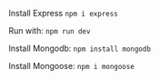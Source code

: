 Install Express 
`npm i express`

Run with: `npm run dev`

Install Mongodb: `npm install mongodb`

Install Mongoose: `npm i mongoose`
